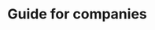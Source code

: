 # Guide for companies

<!-- @todo #1 Add info on business registration -->
<!-- @todo #1 Add info on registering a web3 startup business -->
<!-- @todo #1 Add info on applying for BOI company -->
